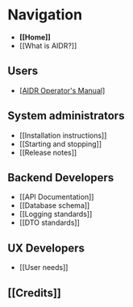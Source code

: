 # Navigation

* **[[Home]]**
* [[What is AIDR?]]

## Users

* [[AIDR Operator's Manual]](AAa)

## System administrators

* [[Installation instructions]]
* [[Starting and stopping]]
* [[Release notes]]

## Backend Developers

* [[API Documentation]]
* [[Database schema]]
* [[Logging standards]]
* [[DTO standards]]

## UX Developers

* [[User needs]]

## [[Credits]]
